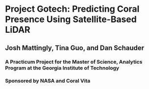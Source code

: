 # Project Gotech: Predicting Coral Presence Using Satellite-Based LiDAR

## Josh Mattingly, Tina Guo, and Dan Schauder

### A Practicum Project for the Master of Science, Analytics Program at the Georgia Institute of Technology

### Sponsored by NASA and Coral Vita
